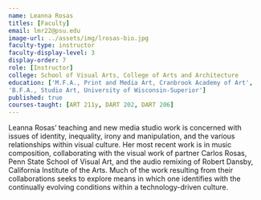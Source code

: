 ```yaml
---
name: Leanna Rosas
titles: [Faculty]
email: lmr22@psu.edu
image-url: ../assets/img/lrosas-bio.jpg
faculty-type: instructor
faculty-display-level: 3
display-order: 7
role: [Instructor]
college: School of Visual Arts, College of Arts and Architecture	
education: ['M.F.A., Print and Media Art, Cranbrook Academy of Art',
'B.F.A., Studio Art, University of Wisconsin-Superior']
published: true
courses-taught: [ART 211y, DART 202, DART 206]
---
```

Leanna Rosas’ teaching and new media studio work is concerned with issues of identity, inequality, irony and manipulation, and the various relationships within visual culture. Her most recent work is in music composition, collaborating with the visual work of partner Carlos Rosas, Penn State School of Visual Art, and the audio remixing of Robert Dansby, California Institute of the Arts. Much of the work resulting from their collaborations seeks to explore means in which one identifies with the continually evolving conditions within a technology-driven culture.